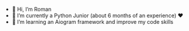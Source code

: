- 👋 Hi, I’m Roman
- 👀 I’m currently a Python Junior (about 6 months of an experience) ❤️
- 🌱 I’m learning an Aiogram framework and improve my code skills

<!---
YaPe7/YaPe7 is a ✨ special ✨ repository because its `README.md` (this file) appears on your GitHub profile.
You can click the Preview link to take a look at your changes.
--->
